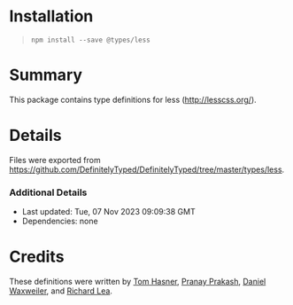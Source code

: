 # Installation
> `npm install --save @types/less`

# Summary
This package contains type definitions for less (http://lesscss.org/).

# Details
Files were exported from https://github.com/DefinitelyTyped/DefinitelyTyped/tree/master/types/less.

### Additional Details
 * Last updated: Tue, 07 Nov 2023 09:09:38 GMT
 * Dependencies: none

# Credits
These definitions were written by [Tom Hasner](https://github.com/thasner), [Pranay Prakash](https://github.com/pranaygp), [Daniel Waxweiler](https://github.com/dwaxweiler), and [Richard Lea](https://github.com/chigix).
